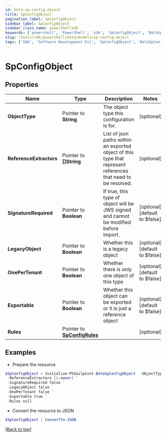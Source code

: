 ```yaml
---
id: beta-sp-config-object
title: SpConfigObject
pagination_label: SpConfigObject
sidebar_label: SpConfigObject
sidebar_class_name: powershellsdk
keywords: ['powershell', 'PowerShell', 'sdk', 'SpConfigObject', 'BetaSpConfigObject'] 
slug: /tools/sdk/powershell/beta/models/sp-config-object
tags: ['SDK', 'Software Development Kit', 'SpConfigObject', 'BetaSpConfigObject']
---
```



# SpConfigObject

## Properties

Name | Type | Description | Notes
------------ | ------------- | ------------- | -------------
**ObjectType** |  Pointer to **String** | The object type this configuration is for. | [optional] 
**ReferenceExtractors** |  Pointer to **[]String** | List of json paths within an exported object of this type that represent references that need to be resolved. | [optional] 
**SignatureRequired** |  Pointer to **Boolean** | If true, this type of object will be JWS signed and cannot be modified before import. | [optional] [default to $false]
**LegacyObject** |  Pointer to **Boolean** | Whether this is a legacy object | [optional] [default to $false]
**OnePerTenant** |  Pointer to **Boolean** | Whether there is only one object of this type | [optional] [default to $false]
**Exportable** |  Pointer to **Boolean** | Whether this object can be exported or it is just a reference object | [optional] [default to $false]
**Rules** |  Pointer to [**SpConfigRules**](sp-config-rules) |  | [optional] 

## Examples

- Prepare the resource
```powershell
$SpConfigObject = Initialize-PSSailpoint.BetaSpConfigObject  -ObjectType TRIGGER_SUBSCRIPTION `
 -ReferenceExtractors [$.owner] `
 -SignatureRequired false `
 -LegacyObject false `
 -OnePerTenant false `
 -Exportable true `
 -Rules null
```

- Convert the resource to JSON
```powershell
$SpConfigObject | ConvertTo-JSON
```


[[Back to top]](#) 

